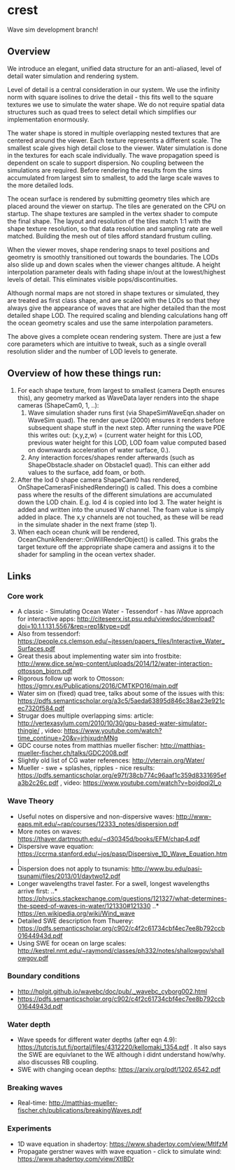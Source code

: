 
# crest

Wave sim development branch!


## Overview 

We introduce an elegant, unified data structure for an anti-aliased, level of detail water simulation and rendering system.

Level of detail is a central consideration in our system. We use the infinity norm with square isolines to drive the detail - this fits well to the square textures we use to simulate the water shape. We do not require spatial data structures such as quad trees to select detail which simplifies our implementation enormously.

The water shape is stored in multiple overlapping nested textures that are centered around the viewer. Each texture represents a different scale. The smallest scale gives high detail close to the viewer. Water simulation is done in the textures for each scale individually. The wave propagation speed is dependent on scale to support dispersion. No coupling between the simulations are required. Before rendering the results from the sims accumulated from largest sim to smallest, to add the large scale waves to the more detailed lods.

The ocean surface is rendered by submitting geometry tiles which are placed around the viewer on startup. The tiles are generated on the CPU on startup. The shape textures are sampled in the vertex shader to compute the final shape. The layout and resolution of the tiles match 1:1 with the shape texture resolution, so that data resolution and sampling rate are well matched. Building the mesh out of tiles afford standard frustum culling.

When the viewer moves, shape rendering snaps to texel positions and geometry is smoothly transitioned out towards the boundaries. The LODs also slide up and down scales when the viewer changes altitude. A height interpolation parameter deals with fading shape in/out at the lowest/highest levels of detail. This eliminates visible pops/discontinuities.

Although normal maps are not stored in shape textures or simulated, they are treated as first class shape, and are scaled with the LODs so that they always give the appearance of waves that are higher detailed than the most detailed shape LOD. The required scaling and blending calculations hang off the ocean geometry scales and use the same interpolation parameters.

The above gives a complete ocean rendering system. There are just a few core parameters which are intuitive to tweak, such as a single overall resolution slider and the number of LOD levels to generate.


## Overview of how these things run:

1. For each shape texture, from largest to smallest (camera Depth ensures this), any geometry marked as WaveData layer renders into the shape cameras (ShapeCam0, 1, ..):
    1. Wave simulation shader runs first (via ShapeSimWaveEqn.shader on WaveSim quad). The render queue (2000) ensures it renders before subsequent shape stuff in the next step. After running the wave PDE this writes out: (x,y,z,w) = (current water height for this LOD, previous water height for this LOD, LOD foam value computed based on downwards acceleration of water surface, 0.).
    2. Any interaction forces/shapes render afterwards (such as ShapeObstacle.shader on Obstacle1 quad). This can either add values to the surface, add foam, or both.
2. After the lod 0 shape camera ShapeCam0 has rendered, OnShapeCamerasFinishedRendering() is called. This does a combine pass where the results of the different simulations are accumulated down the LOD chain. E.g. lod 4 is copied into lod 3. The water height is added and written into the unused W channel. The foam value is simply added in place. The x,y channels are not touched, as these will be read in the simulate shader in the next frame (step 1).
3. When each ocean chunk will be rendered, OceanChunkRenderer::OnWillRenderObject() is called. This grabs the target texture off the appropriate shape camera and assigns it to the shader for sampling in the ocean vertex shader.


## Links

### Core work

* A classic - Simulating Ocean Water - Tessendorf - has iWave approach for interactive apps: http://citeseerx.ist.psu.edu/viewdoc/download?doi=10.1.1.131.5567&rep=rep1&type=pdf
* Also from tessendorf: https://people.cs.clemson.edu/~jtessen/papers_files/Interactive_Water_Surfaces.pdf
* Great thesis about implementing water sim into frostbite: http://www.dice.se/wp-content/uploads/2014/12/water-interaction-ottosson_bjorn.pdf
* Rigorous follow up work to Ottosson: https://gmrv.es/Publications/2016/CMTKPO16/main.pdf
* Water sim on (fixed) quad tree, talks about some of the issues with this: https://pdfs.semanticscholar.org/a3c5/5aeda63895d846c38ae23e921cec7320f584.pdf
* Strugar does multiple overlapping sims: article: http://vertexasylum.com/2010/10/30/gpu-based-water-simulator-thingie/ , video: https://www.youtube.com/watch?time_continue=20&v=jrhjxudnMNg
* GDC course notes from matthias mueller fischer: http://matthias-mueller-fischer.ch/talks/GDC2008.pdf
* Slightly old list of CG water references: http://vterrain.org/Water/
* Mueller - swe + splashes, ripples - nice results: https://pdfs.semanticscholar.org/e97f/38cb774c96aaf1c359d8331695efa3b2c26c.pdf , video: https://www.youtube.com/watch?v=bojdpqi2l_o

### Wave Theory

* Useful notes on dispersive and non-dispersive waves: http://www-eaps.mit.edu/~rap/courses/12333_notes/dispersion.pdf
* More notes on waves: https://thayer.dartmouth.edu/~d30345d/books/EFM/chap4.pdf
* Dispersive wave equation: https://ccrma.stanford.edu/~jos/pasp/Dispersive_1D_Wave_Equation.html
* Dispersion does not apply to tsunamis: http://www.bu.edu/pasi-tsunami/files/2013/01/daytwo12.pdf
* Longer wavelengths travel faster. For a swell, longest wavelengths arrive first: 
..* https://physics.stackexchange.com/questions/121327/what-determines-the-speed-of-waves-in-water/121330#121330
..* https://en.wikipedia.org/wiki/Wind_wave
* Detailed SWE description from Thuerey: https://pdfs.semanticscholar.org/c902/c4f2c61734cbf4ec7ee8b792ccb01644943d.pdf
* Using SWE for ocean on large scales: http://kestrel.nmt.edu/~raymond/classes/ph332/notes/shallowgov/shallowgov.pdf

### Boundary conditions

* http://hplgit.github.io/wavebc/doc/pub/._wavebc_cyborg002.html
* https://pdfs.semanticscholar.org/c902/c4f2c61734cbf4ec7ee8b792ccb01644943d.pdf

### Water depth

* Wave speeds for different water depths (after eqn 4.9): https://tutcris.tut.fi/portal/files/4312220/kellomaki_1354.pdf . It also says the SWE are equivlanet to the WE although i didnt understand how/why. also discusses RB coupling.
* SWE with changing ocean depths: https://arxiv.org/pdf/1202.6542.pdf

### Breaking waves

* Real-time: http://matthias-mueller-fischer.ch/publications/breakingWaves.pdf

### Experiments

* 1D wave equation in shadertoy: https://www.shadertoy.com/view/MtlfzM
* Propagate gerstner waves with wave equation - click to simulate wind: https://www.shadertoy.com/view/XtlBDr
